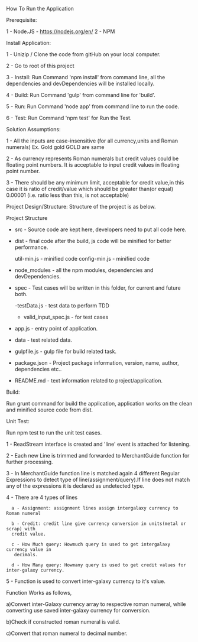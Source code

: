 How To Run the Application

Prerequisite:

1 - Node.JS - https://nodejs.org/en/
2 - NPM


Install Application:


1 - Unizip / Clone the code from gitHub on your local computer.

2 - Go to root of this project

3 - Install: Run Command 'npm install' from command line, all the dependencies and devDependencies will be installed locally.

4 - Build: Run Command 'gulp' from command line for 'build'.

5 - Run: Run Command 'node app' from command line to run the code.

6 - Test: Run Command 'npm test' for Run the Test.



Solution Assumptions:

1 - All the inputs are case-insensitive (for all currency,units and Roman numerals)
  Ex. Gold gold GOLD are same

2 - As currency represents Roman numerals but credit values could be floating point numbers.
It is acceptable to input credit values in floating point number.

3 - There should be any minimum limit, acceptable for credit value,in this case it is ratio of
credit/value which should be greater than(or equal) 0.00001 (i.e. ratio less than this, is not acceptable)



Project Design/Structure: Structure of the project is as below.

Project Structure
  - src - Source code are kept here, developers need to put all code here.
  - dist - final code after the build, js code will be minified for better performance.

      util-min.js    - minified code
      config-min.js   - minified code

  - node_modules - all the npm modules, dependencies and devDependencies.
  - spec - Test cases will be written in this folder, for current and future both.

      -testData.js  - test data to perform TDD
      - valid_input_spec.js -  for test cases  

  - app.js - entry point of application.
  - data - test related data.
  - gulpfile.js - gulp file for build related task.
  - package.json - Project package information, version, name, author, dependencies etc..
  - README.md - text information related to project/application.


Build:

 Run grunt command for build the application, application works on the clean and minified source code from dist.


Unit Test:

Run npm test to run the unit test cases.


1 - ReadStream interface is created and 'line' event is attached for listening.

2 - Each new Line is trimmed and forwarded to MerchantGuide function for further processing.

3 - In MerchantGuide function line is matched again 4 different Regular Expressions to
detect type of line(assignment/query).If line does not match any of the expressions
it is declared as undetected type.

4 - There are 4 types of lines

      a - Assignment: assignment lines assign intergalaxy currency to Roman numeral

      b - Credit: credit line give currency conversion in units(metal or scrap) with
      credit value.

      c - How Much query: Howmuch query is used to get intergalaxy currency value in
       decimals.

      d - How Many query: Howmany query is used to get credit values for inter-galaxy currency.

5 - Function is used to convert inter-galaxy currency to it's value.

Function Works as follows,

  a)Convert inter-Galaxy currency array to respective roman numeral, while converting use saved inter-galaxy currency for conversion.

  b)Check if constructed roman numeral is valid.

  c)Convert that roman numeral to decimal number.
